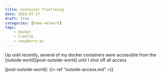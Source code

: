 ```yaml
---
title: Container Traefiking
date: 2019-07-27
draft: true
categories: [home-network]
tags: 
    - docker
    - traefik
    - raspberry-pi
---
```


Up until recently, several of my docker containers were accessible from the [outside world][post-outside-world] until I shut off all access


[post-outside-world]: {{< ref "outside-access.md" >}}